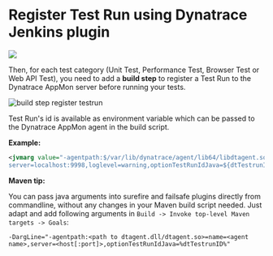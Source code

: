 # Register Test Run using Dynatrace Jenkins plugin

<img src="/img/conf/process_test_run_registration_jenkins.png" />

Then, for each test category (Unit Test, Performance Test, Browser Test or Web API Test), you need to add a **build step** to register a Test Run to the Dynatrace AppMon server before running your tests.

![build step register testrun](/img/conf/build_step_register_test_run.png)

Test Run's id is available as environment variable which can be passed to the Dynatrace AppMon agent in the build script.

**Example:**
```xml
<jvmarg value="-agentpath:$/var/lib/dynatrace/agent/lib64/libdtagent.so=name=JavaAgent,
server=localhost:9998,loglevel=warning,optionTestRunIdJava=${dtTestrunID}" />
```

**Maven tip:**

You can pass java arguments into surefire and failsafe plugins directly from commandline, without any changes in your Maven build script needed.
Just adapt and add following arguments in `Build -> Invoke top-level Maven targets -> Goals`:
```batch
-DargLine="-agentpath:<path to dtagent.dll/dtagent.so>=name=<agent name>,server=<host[:port]>,optionTestRunIdJava=%dtTestrunID%"
```
